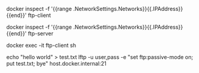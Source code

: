 
<!-- ! INSPECTER LES IP DU RESEAU -->
docker inspect -f '{{range .NetworkSettings.Networks}}{{.IPAddress}}{{end}}' ftp-client 

docker inspect -f '{{range .NetworkSettings.Networks}}{{.IPAddress}}{{end}}' ftp-server

<!-- !ENVOYER UN FICHIER DEPUIS LE CONTENAIRE TARGET -->
docker exec -it ftp-client sh

echo "hello world" > test.txt
lftp -u user,pass -e "set ftp:passive-mode on; put test.txt; bye" host.docker.internal:21